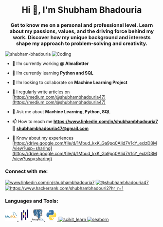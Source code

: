 

<h1 align="center">Hi 👋, I'm Shubham Bhadouria</h1>
<h3 align="center">Get to know me on a personal and professional level. Learn about my passions, values, and the driving force behind my work. Discover how my unique background and interests shape my approach to problem-solving and creativity.</h3>
<img align="right" alt="Coding" width="350" src="https://github.com/shubham-bhadouria/shubham-bhadouria/assets/103518257/05be700e-3aba-459b-abf9-aed35435ec2a">
<p align="left"> <img src="https://komarev.com/ghpvc/?username=shubham-bhadouria&label=Profile%20views&color=0e75b6&style=flat" alt="shubham-bhadouria" /> </p>

- 🔭 I’m currently working **@ AlmaBetter**

- 🌱 I’m currently learning **Python and SQL**

- 👯 I’m looking to collaborate on **Machine Learning Project**

- 📝 I regularly write articles on [https://medium.com/@shubhambhadouria47](https://medium.com/@shubhambhadouria47)

- 💬 Ask me about **Machine Learning, Python, SQL**

- 📫 How to reach me **https://www.linkedin.com/in/shubhambhadouria7  ||  shubhambhadouria47@gmail.com**

- 📄 Know about my experiences [https://drive.google.com/file/d/1Mbud_kxK_Ga9pq0AIid7V1cY_exlzD3M/view?usp=sharing](https://drive.google.com/file/d/1Mbud_kxK_Ga9pq0AIid7V1cY_exlzD3M/view?usp=sharing)

<h3 align="left">Connect with me:</h3>
<p align="left">

<a href="https://linkedin.com/in/www.linkedin.com/in/shubhambhadouria7 " target="blank"><img align="center" src="https://raw.githubusercontent.com/rahuldkjain/github-profile-readme-generator/master/src/images/icons/Social/linked-in-alt.svg" alt="www.linkedin.com/in/shubhambhadouria7 " height="30" width="40" /></a>
<a href="https://medium.com/@shubhambhadouria47" target="blank"><img align="center" src="https://raw.githubusercontent.com/rahuldkjain/github-profile-readme-generator/master/src/images/icons/Social/medium.svg" alt="@shubhambhadouria47" height="30" width="40" /></a>
<a href="https://www.hackerrank.com/https://www.hackerrank.com/shubhambhadouri2?hr_r=1" target="blank"><img align="center" src="https://raw.githubusercontent.com/rahuldkjain/github-profile-readme-generator/master/src/images/icons/Social/hackerrank.svg" alt="https://www.hackerrank.com/shubhambhadouri2?hr_r=1" height="30" width="40" /></a>
</p>

<h3 align="left">Languages and Tools:</h3>
<p align="left"> <a href="https://www.mysql.com/" target="_blank" rel="noreferrer"> <img src="https://raw.githubusercontent.com/devicons/devicon/master/icons/mysql/mysql-original-wordmark.svg" alt="mysql" width="40" height="40"/> </a> <a href="https://pandas.pydata.org/" target="_blank" rel="noreferrer"> <img src="https://raw.githubusercontent.com/devicons/devicon/2ae2a900d2f041da66e950e4d48052658d850630/icons/pandas/pandas-original.svg" alt="pandas" width="40" height="40"/> </a> <a href="https://www.postgresql.org" target="_blank" rel="noreferrer"> <img src="https://raw.githubusercontent.com/devicons/devicon/master/icons/postgresql/postgresql-original-wordmark.svg" alt="postgresql" width="40" height="40"/> </a> <a href="https://www.python.org" target="_blank" rel="noreferrer"> <img src="https://raw.githubusercontent.com/devicons/devicon/master/icons/python/python-original.svg" alt="python" width="40" height="40"/> </a> <a href="https://scikit-learn.org/" target="_blank" rel="noreferrer"> <img src="https://upload.wikimedia.org/wikipedia/commons/0/05/Scikit_learn_logo_small.svg" alt="scikit_learn" width="40" height="40"/> </a> <a href="https://seaborn.pydata.org/" target="_blank" rel="noreferrer"> <img src="https://seaborn.pydata.org/_images/logo-mark-lightbg.svg" alt="seaborn" width="40" height="40"/> </a> </p>



